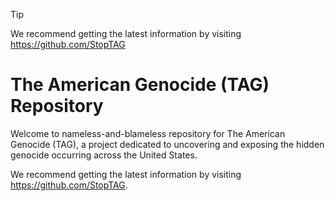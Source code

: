 > [!TIP]
> We recommend getting the latest information by visiting https://github.com/StopTAG

# The American Genocide (TAG) Repository

Welcome to nameless-and-blameless repository for The American Genocide (TAG), a project dedicated to uncovering and exposing the hidden genocide occurring across the United States.

We recommend getting the latest information by visiting https://github.com/StopTAG.
